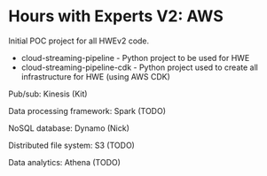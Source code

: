 # Hours with Experts V2: AWS

Initial POC project for all HWEv2 code.

- cloud-streaming-pipeline - Python project to be used for HWE
- cloud-streaming-pipeline-cdk - Python project used to create all infrastructure for HWE (using AWS CDK)

Pub/sub: Kinesis (Kit)

Data processing framework: Spark (TODO)

NoSQL database: Dynamo (Nick)

Distributed file system: S3 (TODO)

Data analytics: Athena (TODO)
